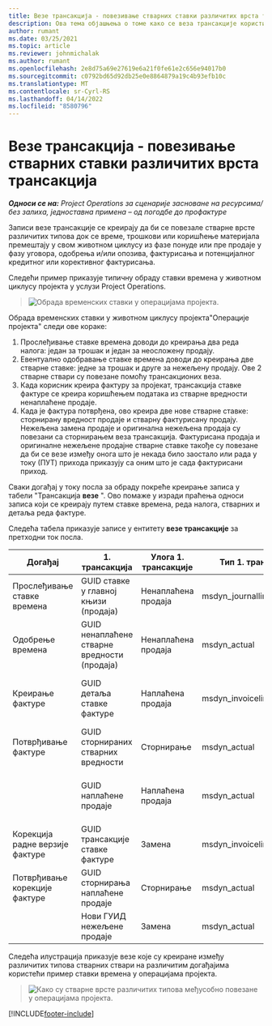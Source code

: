 ```yaml
---
title: Везе трансакција - повезивање стварних ставки различитих врста трансакција
description: Ова тема објашњења о томе како се веза трансакције користи за повезивање стварних врста различитих типова ради праћења профитабилности, заостале наплате и обрачуна неодовршених прихода.
author: rumant
ms.date: 03/25/2021
ms.topic: article
ms.reviewer: johnmichalak
ms.author: rumant
ms.openlocfilehash: 2e8d75a69e27619e6a21f0fe61e2c656e94017b0
ms.sourcegitcommit: c0792bd65d92db25e0e8864879a19c4b93efb10c
ms.translationtype: MT
ms.contentlocale: sr-Cyrl-RS
ms.lasthandoff: 04/14/2022
ms.locfileid: "8580796"
---
```

# <a name="transaction-connections---link-actuals-of-different-transaction-types"></a>Везе трансакција - повезивање стварних ставки различитих врста трансакција

_**Односи се на:** Project Operations за сценарије засноване на ресурсима/без залиха, једноставна примена – од погодбе до профактуре_

Записи везе трансакције се креирају да би се повезале стварне врсте различитих типова док се време, трошкови или коришћење материјала премештају у свом животном циклусу из фазе понуде или пре продаје у фазу уговора, одобрења и/или опозива, фактурисања и потенцијалног кредитног или корективног фактурисања.

Следећи пример приказује типичну обраду ставки времена у животном циклусу пројекта у услузи Project Operations.

> ![Обрада временских ставки у операцијама пројекта.](media/basic-guide-17.png)

Обрада временских ставки у животном циклусу пројекта"Операције пројекта" следи ове кораке: 

1. Прослеђивање ставке времена доводи до креирања два реда налога: један за трошак и један за неосложену продају. 
2. Евентуално одобравање ставке времена доводи до креирања две стварне ставке: једне за трошак и друге за нежељену продају. Ове 2 стварне ствари су повезане помоћу трансакционих веза.
3. Када корисник креира фактуру за пројекат, трансакција ставке фактуре се креира коришћењем података из стварне вредности ненаплаћене продаје.
4. Када је фактура потврђена, ово креира две нове стварне ставке: сторнирану вредност продаје и стварну фактурисану продају. Нежељена замена продаје и оригинална нежељена продаја су повезани са сторнирањем веза трансакција. Фактурисана продаја и оригиналне нежељене продајне стварне ставке такође су повезане да би се везе између онога што је некада било заостало или рада у току (ПУТ) прихода приказују са оним што је сада фактурисани приход.   

Сваки догађај у току посла за обраду покреће креирање записа у табели "Трансакција **везе** ". Ово помаже у изради праћења односи записа који се креирају путем ставке времена, реда налога, стварних и детаља реда фактуре.

Следећа табела приказује записе у ентитету **везе трансакције** за претходни ток посла.

|Догађај                   |1. трансакција                 |Улога 1. трансакције |Тип 1. трансакције       |2. трансакција          |Улога 2. трансакције |Тип 2. трансакције |
|------------------------|------------------------------|---------------|-----------------------------|-----------------------------|-------------------|-------------------|
|Прослеђивање ставке времена   |GUID ставке у главној књизи (продаја)     |Ненаплаћена продаја |msdyn_journalline            |GUID ставке у главној књизи (трошкови)     |Трошкови            |msdyn_journalline  |
|Одобрење времена           |GUID ненаплаћене стварне вредности (продаја)  |Ненаплаћена продаја |msdyn_actual                 |GUID стварне вредности трошкова (трошкова)       |Трошкови            |msdyn_actual       |
|Креирање фактуре        |GUID детаља ставке фактуре      |Наплаћена продаја   |msdyn_invoicelinetransaction |GUID ненаплаћене стварне вредности продаје   |Ненаплаћена продаја  |msdyn_actual       |
|Потврђивање фактуре    |GUID сторнираних стварних вредности         |Сторнирање      |msdyn_actual                 |GUID оригиналне ненаплаћене продаје |Оригинално        |msdyn_actual       |
|                        |GUID наплаћене продаје             |Наплаћена продаја   |msdyn_actual                 |GUID ненаплаћене стварне вредности продаје   |Ненаплаћена продаја  |msdyn_actual       |
|Корекција радне верзије фактуре |GUID трансакције ставке фактуре|Замена      |msdyn_invoicelinetransaction |GUID наплаћене продаје            |Оригинално        |msdyn_actual       |
|Потврђивање корекције фактуре|GUID сторнирања наплаћене продаје  |Сторнирање      |msdyn_actual                 |GUID наплаћене продаје            |Оригинално        |msdyn_actual       |
|                        |Нови ГУИД нежељене продаје |Замена            |msdyn_actual                 |GUID наплаћене продаје            |Оригинално        |msdyn_actual       |


Следећа илустрација приказује везе које су креиране између различитих типова стварних ствари на различитим догађајима користећи пример ставки времена у операцијама пројекта.

> ![Како су стварне врсте различитих типова међусобно повезане у операцијама пројекта.](media/TransactionConnections.png)

[!INCLUDE[footer-include](../includes/footer-banner.md)]
